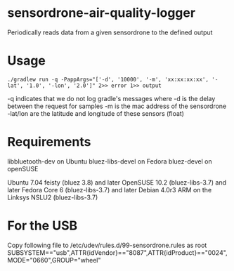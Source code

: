 # sensordrone-air-quality-logger
Periodically reads data from a given sensordrone to the defined output

# Usage

`./gradlew run -q -PappArgs="['-d', '10000', '-m', 'xx:xx:xx:xx', '-lat', '1.0', '-lon', '2.0']" 2>> error 1>> output`

-q indicates that we do not log gradle's messages
where -d is the delay between the request for samples
      -m is the mac address of the sensordrone
      -lat/lon are the latitude and longitude of these sensors (float)

# Requirements

libbluetooth-dev on Ubuntu
bluez-libs-devel on Fedora
bluez-devel on openSUSE

Ubuntu 7.04 feisty (bluez 3.8) and later
OpenSUSE 10.2 (bluez-libs-3.7) and later
Fedora Core 6 (bluez-libs-3.7) and later
Debian 4.0r3 ARM on the Linksys NSLU2 (bluez-libs-3.7)

# For the USB
Copy following file to /etc/udev/rules.d/99-sensordrone.rules as root
SUBSYSTEM=="usb",ATTR{idVendor}=="8087",ATTR{idProduct}=="0024",MODE="0660",GROUP="wheel"
